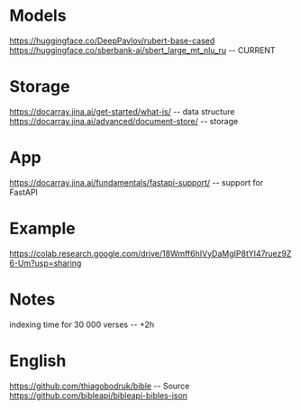 

# Models

https://huggingface.co/DeepPavlov/rubert-base-cased
https://huggingface.co/sberbank-ai/sbert_large_mt_nlu_ru -- CURRENT

# Storage 

https://docarray.jina.ai/get-started/what-is/  -- data structure 
https://docarray.jina.ai/advanced/document-store/ -- storage

# App

https://docarray.jina.ai/fundamentals/fastapi-support/ -- support for FastAPI

# Example

https://colab.research.google.com/drive/18Wmff6hIVyDaMgIP8tYI47ruez9Z6-Um?usp=sharing


# Notes

indexing time for 30 000 verses -- +2h

# English

https://github.com/thiagobodruk/bible -- Source
https://github.com/bibleapi/bibleapi-bibles-json 

